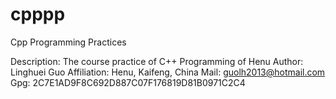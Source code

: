 # cpppp
Cpp Programming Practices 

Description: The course practice of C++ Programming of Henu
Author: Linghuei Guo
Affiliation: Henu, Kaifeng, China
Mail: guolh2013@hotmail.com
Gpg: 2C7E1AD9F8C692D887C07F176819D81B0971C2C4
